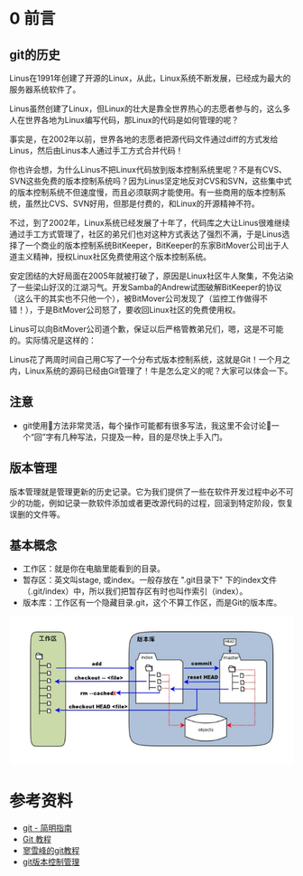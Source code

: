 # 0 前言
## git的历史
Linus在1991年创建了开源的Linux，从此，Linux系统不断发展，已经成为最大的服务器系统软件了。

Linus虽然创建了Linux，但Linux的壮大是靠全世界热心的志愿者参与的，这么多人在世界各地为Linux编写代码，那Linux的代码是如何管理的呢？

事实是，在2002年以前，世界各地的志愿者把源代码文件通过diff的方式发给Linus，然后由Linus本人通过手工方式合并代码！

你也许会想，为什么Linus不把Linux代码放到版本控制系统里呢？不是有CVS、SVN这些免费的版本控制系统吗？因为Linus坚定地反对CVS和SVN，这些集中式的版本控制系统不但速度慢，而且必须联网才能使用。有一些商用的版本控制系统，虽然比CVS、SVN好用，但那是付费的，和Linux的开源精神不符。

不过，到了2002年，Linux系统已经发展了十年了，代码库之大让Linus很难继续通过手工方式管理了，社区的弟兄们也对这种方式表达了强烈不满，于是Linus选择了一个商业的版本控制系统BitKeeper，BitKeeper的东家BitMover公司出于人道主义精神，授权Linux社区免费使用这个版本控制系统。

安定团结的大好局面在2005年就被打破了，原因是Linux社区牛人聚集，不免沾染了一些梁山好汉的江湖习气。开发Samba的Andrew试图破解BitKeeper的协议（这么干的其实也不只他一个），被BitMover公司发现了（监控工作做得不错！），于是BitMover公司怒了，要收回Linux社区的免费使用权。

Linus可以向BitMover公司道个歉，保证以后严格管教弟兄们，嗯，这是不可能的。实际情况是这样的：

Linus花了两周时间自己用C写了一个分布式版本控制系统，这就是Git！一个月之内，Linux系统的源码已经由Git管理了！牛是怎么定义的呢？大家可以体会一下。

## 注意
* git使用方法非常灵活，每个操作可能都有很多写法，我这里不会讨论一个“回”字有几种写法，只提及一种，目的是尽快上手入门。

## 版本管理
版本管理就是管理更新的历史记录。它为我们提供了一些在软件开发过程中必不可少的功能，例如记录一款软件添加或者更改源代码的过程，回滚到特定阶段，恢复误删的文件等。

## 基本概念
* 工作区：就是你在电脑里能看到的目录。
* 暂存区：英文叫stage, 或index。一般存放在 ".git目录下" 下的index文件（.git/index）中，所以我们把暂存区有时也叫作索引（index）。
* 版本库：工作区有一个隐藏目录.git，这个不算工作区，而是Git的版本库。

![](work_index_ver.jpg)


# 参考资料
* [git - 简明指南](http://www.runoob.com/manual/git-guide/)
* [Git 教程](http://www.runoob.com/git/git-tutorial.html)
* [寥雪峰的git教程](https://www.liaoxuefeng.com/wiki/0013739516305929606dd18361248578c67b8067c8c017b000/)
* [git版本控制管理](https://www.amazon.cn/%E5%9B%BE%E4%B9%A6/dp/B00U42VM7Y/ref=sr_1_1?ie=UTF8&qid=1501466981&sr=8-1&keywords=git)